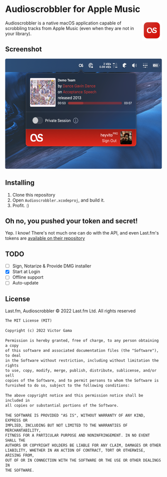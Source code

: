 # Audioscrobbler for Apple Music

<img src="imgs/icon.png" height="64" align="right">

Audioscrobbler is a native macOS application capable of scrobbling tracks from Apple Music (even when
they are not in your library).

## Screenshot

<img src="imgs/as-screenshot.png" height="353" />

## Installing

1. Clone this repository
2. Open `Audioscrobbler.xcodeproj`, and build it.
3. Profit. :)

## Oh no, you pushed your token and secret!

Yep. I know! There's not much one can do with the API, and even Last.fm's tokens are [available
on their repository](https://github.com/lastfm/lastfm-desktop/blob/9ae84cf4ab204a92e6953abe14026df70c140519/lib/unicorn/UnicornCoreApplication.cpp#L58)

## TODO

- [ ] Sign, Notarize & Provide DMG installer
- [x] Start at Login
- [ ] Offline support
- [ ] Auto-update

## License

Last.fm, Audioscrobbler © 2022 Last.fm Ltd. All rights reserved

```
The MIT License (MIT)

Copyright (c) 2022 Victor Gama

Permission is hereby granted, free of charge, to any person obtaining a copy
of this software and associated documentation files (the "Software"), to deal
in the Software without restriction, including without limitation the rights
to use, copy, modify, merge, publish, distribute, sublicense, and/or sell
copies of the Software, and to permit persons to whom the Software is
furnished to do so, subject to the following conditions:

The above copyright notice and this permission notice shall be included in
all copies or substantial portions of the Software.

THE SOFTWARE IS PROVIDED "AS IS", WITHOUT WARRANTY OF ANY KIND, EXPRESS OR
IMPLIED, INCLUDING BUT NOT LIMITED TO THE WARRANTIES OF MERCHANTABILITY,
FITNESS FOR A PARTICULAR PURPOSE AND NONINFRINGEMENT. IN NO EVENT SHALL THE
AUTHORS OR COPYRIGHT HOLDERS BE LIABLE FOR ANY CLAIM, DAMAGES OR OTHER
LIABILITY, WHETHER IN AN ACTION OF CONTRACT, TORT OR OTHERWISE, ARISING FROM,
OUT OF OR IN CONNECTION WITH THE SOFTWARE OR THE USE OR OTHER DEALINGS IN
THE SOFTWARE.
```
